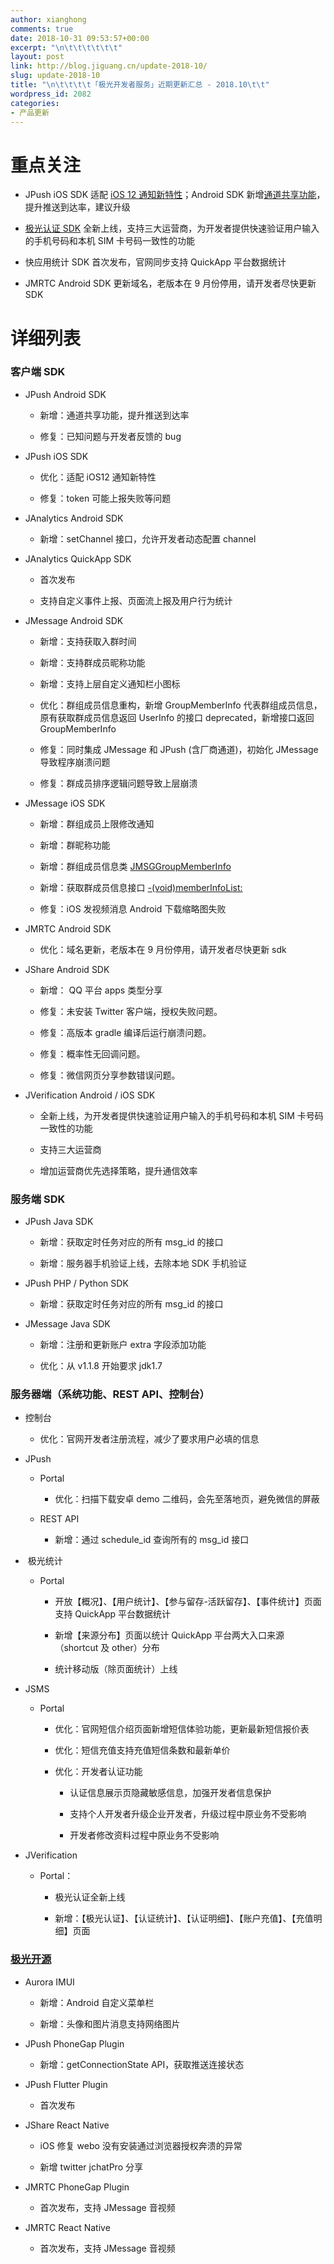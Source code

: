 ```yaml
---
author: xianghong
comments: true
date: 2018-10-31 09:53:57+00:00
excerpt: "\n\t\t\t\t\t\t"
layout: post
link: http://blog.jiguang.cn/update-2018-10/
slug: update-2018-10
title: "\n\t\t\t\t「极光开发者服务」近期更新汇总 - 2018.10\t\t"
wordpress_id: 2082
categories:
- 产品更新
---
```



				

# 重点关注





 	
  * JPush iOS SDK 适配 [iOS 12 通知新特性](https://docs.jiguang.cn/jpush/client/iOS/ios_new_fetures/#ios-12-new-features)；Android SDK 新增[通道共享功能](https://docs.jiguang.cn/jpush/client/Android/android_faq/#_2)，提升推送到达率，建议升级

 	
  * [极光认证 SDK](https://docs.jiguang.cn/jverification/guideline/intro/) 全新上线，支持三大运营商，为开发者提供快速验证用户输入的手机号码和本机 SIM 卡号码一致性的功能

 	
  * 快应用统计 SDK 首次发布，官网同步支持 QuickApp 平台数据统计

 	
  * JMRTC Android SDK 更新域名，老版本在 9 月份停用，请开发者尽快更新 SDK




# 详细列表




### 客户端 SDK





 	
  * JPush Android SDK

 	
    * 新增：通道共享功能，提升推送到达率

 	
    * 修复：已知问题与开发者反馈的 bug




 	
  * JPush iOS SDK

 	
    * 优化：适配 iOS12 通知新特性

 	
    * 修复：token 可能上报失败等问题




 	
  * JAnalytics Android SDK

 	
    * 新增：setChannel 接口，允许开发者动态配置 channel




 	
  * JAnalytics QuickApp SDK

 	
    * 首次发布

 	
    * 支持自定义事件上报、页面流上报及用户行为统计




 	
  * JMessage Android SDK

 	
    * 新增：支持获取入群时间

 	
    * 新增：支持群成员昵称功能

 	
    * 新增：支持上层自定义通知栏小图标

 	
    * 优化：群组成员信息重构，新增 GroupMemberInfo 代表群组成员信息，原有获取群成员信息返回 UserInfo 的接口 deprecated，新增接口返回 GroupMemberInfo

 	
    * 修复：同时集成 JMessage 和 JPush (含厂商通道)，初始化 JMessage 导致程序崩溃问题

 	
    * 修复：群成员排序逻辑问题导致上层崩溃




 	
  * JMessage iOS SDK

 	
    * 新增：群组成员上限修改通知

 	
    * 新增：群昵称功能

 	
    * 新增：群组成员信息类 [JMSGGroupMemberInfo](https://docs.jiguang.cn/jmessage/client/jmessage_ios_appledoc_html/Classes/JMSGGroupMemberInfo.html)

 	
    * 新增：获取群成员信息接口 [-(void)memberInfoList:](https://docs.jiguang.cn/jmessage/client/jmessage_ios_appledoc_html/Classes/JMSGGroup.html#//api/name/memberInfoList:)

 	
    * 修复：iOS 发视频消息 Android 下载缩略图失败




 	
  * JMRTC Android SDK

 	
    * 优化：域名更新，老版本在 9 月份停用，请开发者尽快更新 sdk




 	
  * JShare Android SDK

 	
    * 新增： QQ 平台 apps 类型分享

 	
    * 修复：未安装 Twitter 客户端，授权失败问题。

 	
    * 修复：高版本 gradle 编译后运行崩溃问题。

 	
    * 修复：概率性无回调问题。

 	
    * 修复：微信网页分享参数错误问题。




 	
  * JVerification Android / iOS SDK

 	
    * 全新上线，为开发者提供快速验证用户输入的手机号码和本机 SIM 卡号码一致性的功能

 	
    * 支持三大运营商

 	
    * 增加运营商优先选择策略，提升通信效率







### 服务端 SDK





 	
  * JPush Java SDK

 	
    * 新增：获取定时任务对应的所有 msg_id 的接口

 	
    * 新增：服务器手机验证上线，去除本地 SDK 手机验证




 	
  * JPush PHP / Python SDK

 	
    * 新增：获取定时任务对应的所有 msg_id 的接口




 	
  * JMessage Java SDK

 	
    * 新增：注册和更新账户 extra 字段添加功能

 	
    * 优化：从 v1.1.8 开始要求 jdk1.7







### 服务器端（系统功能、REST API、控制台）





 	
  * 控制台

 	
    * 优化：官网开发者注册流程，减少了要求用户必填的信息




 	
  * JPush

 	
    * Portal

 	
      * 优化：扫描下载安卓 demo 二维码，会先至落地页，避免微信的屏蔽




 	
    * REST API

 	
      * 新增：通过 schedule_id 查询所有的 msg_id 接口







 	
  *  极光统计

 	
    * Portal

 	
      * 开放【概况】、【用户统计】、【参与留存-活跃留存】、【事件统计】页面支持 QuickApp 平台数据统计

 	
      * 新增【来源分布】页面以统计 QuickApp 平台两大入口来源（shortcut 及 other）分布

 	
      * 统计移动版（除页面统计）上线







 	
  * JSMS

 	
    * Portal

 	
      * 优化：官网短信介绍页面新增短信体验功能，更新最新短信报价表

 	
      * 优化：短信充值支持充值短信条数和最新单价

 	
      * 优化：开发者认证功能

 	
        * 认证信息展示页隐藏敏感信息，加强开发者信息保护

 	
        * 支持个人开发者升级企业开发者，升级过程中原业务不受影响

 	
        * 开发者修改资料过程中原业务不受影响










 	
  * JVerification

 	
    * Portal：

 	
      * 极光认证全新上线

 	
      * 新增：【极光认证】、【认证统计】、【认证明细】、【账户充值】、【充值明细】页面










### [极光开源](https://github.com/jpush)





 	
  * Aurora IMUI

 	
    * 新增：Android 自定义菜单栏

 	
    * 新增：头像和图片消息支持网络图片




 	
  * JPush PhoneGap Plugin

 	
    * 新增：getConnectionState API，获取推送连接状态




 	
  * JPush Flutter Plugin

 	
    * 首次发布




 	
  * JShare React Native

 	
    * iOS 修复 webo 没有安装通过浏览器授权奔溃的异常

 	
    * 新增 twitter jchatPro 分享




 	
  * JMRTC PhoneGap Plugin

 	
    * 首次发布，支持 JMessage 音视频




 	
  * JMRTC React Native

 	
    * 首次发布，支持 JMessage 音视频




		

